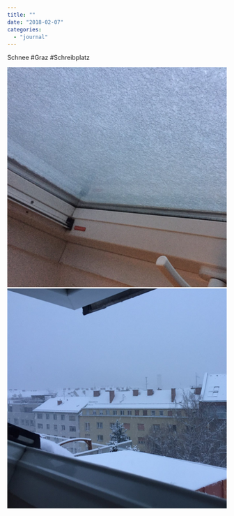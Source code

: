 ```yaml
---
title: ""
date: "2018-02-07"
categories: 
  - "journal"
---
```


Schnee #Graz #Schreibplatz

![](images/77c77730de.jpg)![](images/e20a202110.jpg)
